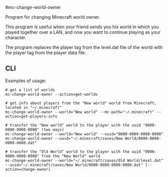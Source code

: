 #mc-change-world-owner

Program for changing Minecraft world owner.

This program is useful when your friend sends you his world in which you played
together over a LAN, and now you want to continue playing as your character.

The program replaces the player tag from the level.dat file of the world 
with the player tag from the player data file.

## CLI

Examples of usage:

```shell script
# get a list of worlds
mc-change-world-owner --action=get-worlds

# get info about players from the "New world" world from Minecraft, located in "~/.minecraft"
mc-change-world-owner --world="New world" --mc-path="~/.minecraft" --action=get-players-info

# transfer the "New world" world to the player with the uuid "0000-0000-0000-0000" (two ways)
mc-change-world-owner --world="New world" --uuid="0000-0000-0000-0000"
mc-change-world-owner --uuid="~/.minecraft/saves/New World/0000-0000-0000-0000.dat"

# transfer the "Old World" world to the player with the uuid "0000-0000-0000-0000" from the "New World" world
mc-change-world-owner --world="~/.minecraft/saves/Old World/level.dat" --uuid="~/.minecraft/saves/New World/0000-0000-0000-0000.dat" [--action=change-owner]
```